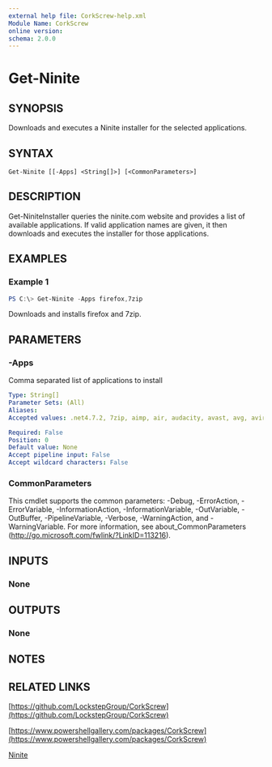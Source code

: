 ```yaml
---
external help file: CorkScrew-help.xml
Module Name: CorkScrew
online version:
schema: 2.0.0
---
```


# Get-Ninite

## SYNOPSIS
Downloads and executes a Ninite installer for the selected applications.

## SYNTAX

```
Get-Ninite [[-Apps] <String[]>] [<CommonParameters>]
```

## DESCRIPTION
Get-NiniteInstaller queries the ninite.com website and provides a list of available applications. If valid application names are given, it then downloads and executes the installer for those applications.

## EXAMPLES

### Example 1
```powershell
PS C:\> Get-Ninite -Apps firefox,7zip
```

Downloads and installs firefox and 7zip.

## PARAMETERS

### -Apps
Comma separated list of applications to install

```yaml
Type: String[]
Parameter Sets: (All)
Aliases:
Accepted values: .net4.7.2, 7zip, aimp, air, audacity, avast, avg, avira, blender, cccp, cdburnerxp, chrome, classicstart, cutepdf, discord, dropbox, eclipse, essentials, evernote, everything, faststone, filezilla, firefox, foobar, foxit, gimp, glary, gom, googlebackupandsync, googleearth, greenshot, handbrake, imgburn, infrarecorder, inkscape, irfanview, itunes, java8, jdk8, jdkx8, keepass2, klitecodecs, krita, launchy, libreoffice, malwarebytes, mediamonkey, mozy, musicbee, notepadplusplus, nvda, onedrive, openoffice, operaChromium, paint.net, pdfcreator, peazip, pidgin, putty, python, qbittorrent, realvnc, revo, sharex, shockwave, silverlight, skype, spotify, spybot2, steam, sugarsync, sumatrapdf, super, teamviewer13, teracopy, thunderbird, trillian, vlc, vscode, winamp, windirstat, winmerge, winrar, winscp, xnview

Required: False
Position: 0
Default value: None
Accept pipeline input: False
Accept wildcard characters: False
```

### CommonParameters
This cmdlet supports the common parameters: -Debug, -ErrorAction, -ErrorVariable, -InformationAction, -InformationVariable, -OutVariable, -OutBuffer, -PipelineVariable, -Verbose, -WarningAction, and -WarningVariable.
For more information, see about_CommonParameters (http://go.microsoft.com/fwlink/?LinkID=113216).

## INPUTS

### None
## OUTPUTS

### None
## NOTES

## RELATED LINKS

[https://github.com/LockstepGroup/CorkScrew](https://github.com/LockstepGroup/CorkScrew)

[https://www.powershellgallery.com/packages/CorkScrew](https://www.powershellgallery.com/packages/CorkScrew)

[Ninite](https://ninite.com)